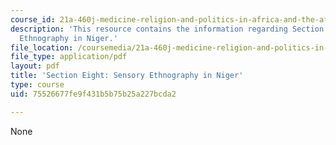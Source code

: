 ```yaml
---
course_id: 21a-460j-medicine-religion-and-politics-in-africa-and-the-african-diaspora-spring-2005
description: 'This resource contains the information regarding Section Eight: Sensory
  Ethnography in Niger.'
file_location: /coursemedia/21a-460j-medicine-religion-and-politics-in-africa-and-the-african-diaspora-spring-2005/75526677fe9f431b5b75b25a227bcda2_MIT21A_460JS05_4_21_5_460j.pdf
file_type: application/pdf
layout: pdf
title: 'Section Eight: Sensory Ethnography in Niger'
type: course
uid: 75526677fe9f431b5b75b25a227bcda2

---
```

None